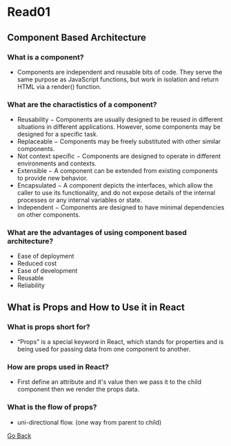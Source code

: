# Read01

## Component Based Architecture

### What is a component?
- Components are independent and reusable bits of code. They serve the same purpose as JavaScript functions, but work in isolation and return HTML via a render() function.

### What are the charactistics of a component?
- Reusability − Components are usually designed to be reused in different situations in different applications. However, some components may be designed for a specific task.
- Replaceable − Components may be freely substituted with other similar components.
- Not context specific − Components are designed to operate in different environments and contexts.
- Extensible − A component can be extended from existing components to provide new behavior.
- Encapsulated − A component depicts the interfaces, which allow the caller to use its functionality, and do not expose details of the internal processes or any internal variables or state.
- Independent − Components are designed to have minimal dependencies on other components.

### What are the advantages of using component based architecture?
- Ease of deployment
- Reduced cost
- Ease of development
- Reusable 
- Reliability

## What is Props and How to Use it in React

### What is props short for?
-  “Props” is a special keyword in React, which stands for properties and is being used for passing data from one component to another.

### How are props used in React?
-  First define an attribute and it's value then we pass it to the child component then we render the props data.

### What is the flow of props?
- uni-directional flow. (one way from parent to child)

[Go Back ](README.md)